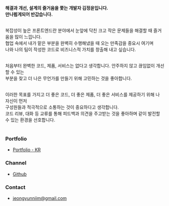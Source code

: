 **해결과 개선, 설계의 즐거움을 쫓는 개발자 김정윤입니다.**  
**만나뵙게되어 반갑습니다.**  
<br/>

복잡성이 높은 프론트엔드란 분야에서 눈앞에 닥친 크고 작은 문제들을 해결할 때 즐거움을 많이 느낍니다.  
협업 속에서 내가 맡은 부분을 완벽히 수행해냈을 때 오는 만족감을 중요시 여기며  
나와 나의 팀이 작성한 코드로 비즈니스적 가치를 창출해 내고 싶습니다.  
<br/>

처음부터 완벽한 코드, 제품, 서비스는 없다고 생각합니다. 안주하지 않고 끊임없이 개선할 수 있는  
부분을 찾고 더 나은 무언가를 만들기 위해 고민하는 것을 좋아합니다.  
<br/>

이러한 목표를 가지고 더 좋은 코드, 더 좋은 제품, 더 좋은 서비스를 제공하기 위해 나 자신이 먼저  
구성원들과 적극적으로 소통하는 것이 중요하다고 생각합니다.  
코드 리뷰, 대화 등 교류를 통해 피드백과 의견을 주고받는 것을 좋아하며 같이 발전할 수 있는 환경을 선호합니다.  
<br/>

### Portfolio

- [Portfolio - KR](https://crimson-cattle-a0a.notion.site/49d7c48b89404be2b153e0eb84585ab5)

### Channel

- [Github](https://github.com/je0ngyun)

### Contact

- jeongyunniim@gmail.com

